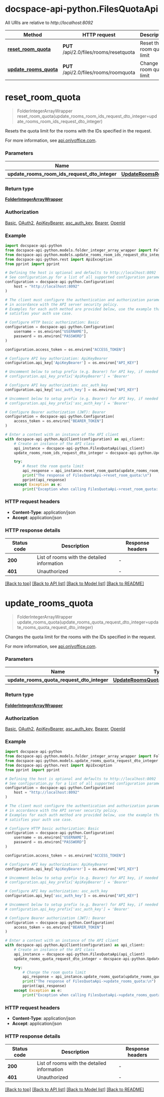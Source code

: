 # docspace-api-python.FilesQuotaApi

All URIs are relative to *http://localhost:8092*

Method | HTTP request | Description
------------- | ------------- | -------------
[**reset_room_quota**](#reset_room_quota) | **PUT** /api/2.0/files/rooms/resetquota | Reset the room quota limit
[**update_rooms_quota**](#update_rooms_quota) | **PUT** /api/2.0/files/rooms/roomquota | Change the room quota limit


# **reset_room_quota**
> FolderIntegerArrayWrapper reset_room_quota(update_rooms_room_ids_request_dto_integer=update_rooms_room_ids_request_dto_integer)

Resets the quota limit for the rooms with the IDs specified in the request.

For more information, see [api.onlyoffice.com]().

### Parameters


Name | Type | Description  | Notes
------------- | ------------- | ------------- | -------------
 **update_rooms_room_ids_request_dto_integer** | [**UpdateRoomsRoomIdsRequestDtoInteger**](UpdateRoomsRoomIdsRequestDtoInteger.md)|  | [optional] 

### Return type

[**FolderIntegerArrayWrapper**](FolderIntegerArrayWrapper.md)

### Authorization

[Basic](../README.md#Basic), [OAuth2](../README.md#OAuth2), [ApiKeyBearer](../README.md#ApiKeyBearer), [asc_auth_key](../README.md#asc_auth_key), [Bearer](../README.md#Bearer), [OpenId](../README.md#OpenId)

### Example


```python
import docspace-api-python
from docspace-api-python.models.folder_integer_array_wrapper import FolderIntegerArrayWrapper
from docspace-api-python.models.update_rooms_room_ids_request_dto_integer import UpdateRoomsRoomIdsRequestDtoInteger
from docspace-api-python.rest import ApiException
from pprint import pprint

# Defining the host is optional and defaults to http://localhost:8092
# See configuration.py for a list of all supported configuration parameters.
configuration = docspace-api-python.Configuration(
    host = "http://localhost:8092"
)

# The client must configure the authentication and authorization parameters
# in accordance with the API server security policy.
# Examples for each auth method are provided below, use the example that
# satisfies your auth use case.

# Configure HTTP basic authorization: Basic
configuration = docspace-api-python.Configuration(
    username = os.environ["USERNAME"],
    password = os.environ["PASSWORD"]
)

configuration.access_token = os.environ["ACCESS_TOKEN"]

# Configure API key authorization: ApiKeyBearer
configuration.api_key['ApiKeyBearer'] = os.environ["API_KEY"]

# Uncomment below to setup prefix (e.g. Bearer) for API key, if needed
# configuration.api_key_prefix['ApiKeyBearer'] = 'Bearer'

# Configure API key authorization: asc_auth_key
configuration.api_key['asc_auth_key'] = os.environ["API_KEY"]

# Uncomment below to setup prefix (e.g. Bearer) for API key, if needed
# configuration.api_key_prefix['asc_auth_key'] = 'Bearer'

# Configure Bearer authorization (JWT): Bearer
configuration = docspace-api-python.Configuration(
    access_token = os.environ["BEARER_TOKEN"]
)

# Enter a context with an instance of the API client
with docspace-api-python.ApiClient(configuration) as api_client:
    # Create an instance of the API class
    api_instance = docspace-api-python.FilesQuotaApi(api_client)
    update_rooms_room_ids_request_dto_integer = docspace-api-python.UpdateRoomsRoomIdsRequestDtoInteger() # UpdateRoomsRoomIdsRequestDtoInteger |  (optional)

    try:
        # Reset the room quota limit
        api_response = api_instance.reset_room_quota(update_rooms_room_ids_request_dto_integer=update_rooms_room_ids_request_dto_integer)
        print("The response of FilesQuotaApi->reset_room_quota:\n")
        pprint(api_response)
    except Exception as e:
        print("Exception when calling FilesQuotaApi->reset_room_quota: %s\n" % e)
```



### HTTP request headers

 - **Content-Type**: application/json
 - **Accept**: application/json


### HTTP response details

| Status code | Description | Response headers |
|-------------|-------------|------------------|
**200** | List of rooms with the detailed information |  -  |
**401** | Unauthorized |  -  |

[[Back to top]](#) [[Back to API list]](../README.md#documentation-for-api-endpoints) [[Back to Model list]](../README.md#documentation-for-models) [[Back to README]](../README.md)

# **update_rooms_quota**
> FolderIntegerArrayWrapper update_rooms_quota(update_rooms_quota_request_dto_integer=update_rooms_quota_request_dto_integer)

Changes the quota limit for the rooms with the IDs specified in the request.

For more information, see [api.onlyoffice.com]().

### Parameters


Name | Type | Description  | Notes
------------- | ------------- | ------------- | -------------
 **update_rooms_quota_request_dto_integer** | [**UpdateRoomsQuotaRequestDtoInteger**](UpdateRoomsQuotaRequestDtoInteger.md)|  | [optional] 

### Return type

[**FolderIntegerArrayWrapper**](FolderIntegerArrayWrapper.md)

### Authorization

[Basic](../README.md#Basic), [OAuth2](../README.md#OAuth2), [ApiKeyBearer](../README.md#ApiKeyBearer), [asc_auth_key](../README.md#asc_auth_key), [Bearer](../README.md#Bearer), [OpenId](../README.md#OpenId)

### Example


```python
import docspace-api-python
from docspace-api-python.models.folder_integer_array_wrapper import FolderIntegerArrayWrapper
from docspace-api-python.models.update_rooms_quota_request_dto_integer import UpdateRoomsQuotaRequestDtoInteger
from docspace-api-python.rest import ApiException
from pprint import pprint

# Defining the host is optional and defaults to http://localhost:8092
# See configuration.py for a list of all supported configuration parameters.
configuration = docspace-api-python.Configuration(
    host = "http://localhost:8092"
)

# The client must configure the authentication and authorization parameters
# in accordance with the API server security policy.
# Examples for each auth method are provided below, use the example that
# satisfies your auth use case.

# Configure HTTP basic authorization: Basic
configuration = docspace-api-python.Configuration(
    username = os.environ["USERNAME"],
    password = os.environ["PASSWORD"]
)

configuration.access_token = os.environ["ACCESS_TOKEN"]

# Configure API key authorization: ApiKeyBearer
configuration.api_key['ApiKeyBearer'] = os.environ["API_KEY"]

# Uncomment below to setup prefix (e.g. Bearer) for API key, if needed
# configuration.api_key_prefix['ApiKeyBearer'] = 'Bearer'

# Configure API key authorization: asc_auth_key
configuration.api_key['asc_auth_key'] = os.environ["API_KEY"]

# Uncomment below to setup prefix (e.g. Bearer) for API key, if needed
# configuration.api_key_prefix['asc_auth_key'] = 'Bearer'

# Configure Bearer authorization (JWT): Bearer
configuration = docspace-api-python.Configuration(
    access_token = os.environ["BEARER_TOKEN"]
)

# Enter a context with an instance of the API client
with docspace-api-python.ApiClient(configuration) as api_client:
    # Create an instance of the API class
    api_instance = docspace-api-python.FilesQuotaApi(api_client)
    update_rooms_quota_request_dto_integer = docspace-api-python.UpdateRoomsQuotaRequestDtoInteger() # UpdateRoomsQuotaRequestDtoInteger |  (optional)

    try:
        # Change the room quota limit
        api_response = api_instance.update_rooms_quota(update_rooms_quota_request_dto_integer=update_rooms_quota_request_dto_integer)
        print("The response of FilesQuotaApi->update_rooms_quota:\n")
        pprint(api_response)
    except Exception as e:
        print("Exception when calling FilesQuotaApi->update_rooms_quota: %s\n" % e)
```



### HTTP request headers

 - **Content-Type**: application/json
 - **Accept**: application/json


### HTTP response details

| Status code | Description | Response headers |
|-------------|-------------|------------------|
**200** | List of rooms with the detailed information |  -  |
**401** | Unauthorized |  -  |

[[Back to top]](#) [[Back to API list]](../README.md#documentation-for-api-endpoints) [[Back to Model list]](../README.md#documentation-for-models) [[Back to README]](../README.md)

